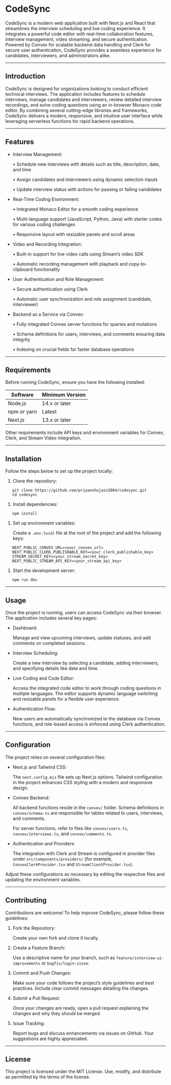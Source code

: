 # CodeSync

CodeSync is a modern web application built with Next.js and React that streamlines the interview scheduling and live coding experience. It integrates a powerful code editor with real-time collaboration features, interview management, video streaming, and secure authentication. Powered by Convex for scalable backend data handling and Clerk for secure user authentication, CodeSync provides a seamless experience for candidates, interviewers, and administrators alike.

------------------------------------------------------------

## Introduction

CodeSync is designed for organizations looking to conduct efficient technical interviews. The application includes features to schedule interviews, manage candidates and interviewers, review detailed interview recordings, and solve coding questions using an in-browser Monaco code editor. By combining several cutting-edge libraries and frameworks, CodeSync delivers a modern, responsive, and intuitive user interface while leveraging serverless functions for rapid backend operations.

------------------------------------------------------------

## Features

- Interview Management:

  • Schedule new interviews with details such as title, description, date, and time  

  • Assign candidates and interviewers using dynamic selection inputs  

  • Update interview status with actions for passing or failing candidates

- Real-Time Coding Environment:

  • Integrated Monaco Editor for a smooth coding experience  

  • Multi-language support (JavaScript, Python, Java) with starter codes for various coding challenges  

  • Responsive layout with resizable panels and scroll areas

- Video and Recording Integration:

  • Built-in support for live video calls using Stream’s video SDK  

  • Automatic recording management with playback and copy-to-clipboard functionality

- User Authentication and Role Management:

  • Secure authentication using Clerk  

  • Automatic user synchronization and role assignment (candidate, interviewer)

- Backend as a Service via Convex:

  • Fully integrated Convex server functions for queries and mutations  

  • Schema definitions for users, interviews, and comments ensuring data integrity  

  • Indexing on crucial fields for faster database operations

------------------------------------------------------------

## Requirements

Before running CodeSync, ensure you have the following installed:

| Software | Minimum Version |
| --- | --- |
| Node.js | 14.x or later |
| npm or yarn | Latest |
| Next.js | 13.x or later |

Other requirements include API keys and environment variables for Convex, Clerk, and Stream Video integration.

------------------------------------------------------------

## Installation

Follow the steps below to set up the project locally:

1. Clone the repository:

```plaintext
   git clone https://github.com/priyanshujain2004/codesync.git
   cd codesync
```

1. Install dependencies:

```plaintext
   npm install
```

1. Set up environment variables:

   Create a <code>.env.local</code> file at the root of the project and add the following keys:

```plaintext
   NEXT_PUBLIC_CONVEX_URL=<your_convex_url>
   NEXT_PUBLIC_CLERK_PUBLISHABLE_KEY=<your_clerk_publishable_key>
   STREAM_SECRET_KEY=<your_stream_secret_key>
   NEXT_PUBLIC_STREAM_API_KEY=<your_stream_api_key>
```

1. Start the development server:

```plaintext
   npm run dev
```

------------------------------------------------------------

## Usage

Once the project is running, users can access CodeSync via their browser. The application includes several key pages:

- Dashboard:

  Manage and view upcoming interviews, update statuses, and add comments on completed sessions.

- Interview Scheduling:

  Create a new interview by selecting a candidate, adding interviewers, and specifying details like date and time.

- Live Coding and Code Editor:

  Access the integrated code editor to work through coding questions in multiple languages. The editor supports dynamic language switching and resizable panels for a flexible user experience.

- Authentication Flow:

  New users are automatically synchronized to the database via Convex functions, and role-based access is enforced using Clerk authentication.

------------------------------------------------------------

## Configuration

The project relies on several configuration files:

- Next.js and Tailwind CSS:

  The <code>next.config.mjs</code> file sets up Next.js options. Tailwind configuration in the project enhances CSS styling with a modern and responsive design.

- Convex Backend:

  All backend functions reside in the <code>convex/</code> folder. Schema definitions in <code>convex/schema.ts</code> are responsible for tables related to users, interviews, and comments.  

  For server functions, refer to files like <code>convex/users.ts</code>, <code>convex/interviews.ts</code>, and <code>convex/comments.ts</code>.

- Authentication and Providers:

  The integration with Clerk and Stream is configured in provider files under <code>src/components/providers/</code> (for example, <code>ConvexClerkProvider.tsx</code> and <code>StreamClientProvider.tsx</code>).

Adjust these configurations as necessary by editing the respective files and updating the environment variables.

------------------------------------------------------------

## Contributing

Contributions are welcome! To help improve CodeSync, please follow these guidelines:

1. Fork the Repository:

   Create your own fork and clone it locally.

1. Create a Feature Branch:

   Use a descriptive name for your branch, such as <code>feature/interview-ui-improvements</code> or <code>bugfix/login-issue</code>.

1. Commit and Push Changes:

   Make sure your code follows the project’s style guidelines and best practices. Include clear commit messages detailing the changes.

1. Submit a Pull Request:

   Once your changes are ready, open a pull request explaining the changes and why they should be merged.

1. Issue Tracking:

   Report bugs and discuss enhancements via issues on GitHub. Your suggestions are highly appreciated.

------------------------------------------------------------

## License

This project is licensed under the MIT License. Use, modify, and distribute as permitted by the terms of the license.
